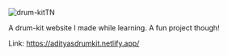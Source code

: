 ![drum-kitTN](https://user-images.githubusercontent.com/77228474/110363838-0f353a00-8069-11eb-92e2-f6ed521957b1.png)

A drum-kit website I made while learning. A fun project though!

Link:
https://adityasdrumkit.netlify.app/
